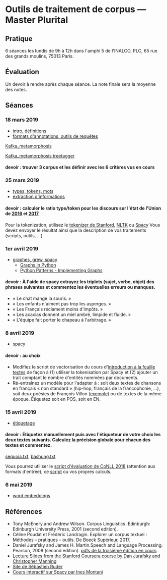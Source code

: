 # Outils de traitement de corpus — Master Plurital

## Pratique

6 séances les lundis de 9h à 12h dans l'amphi 5 de l'INALCO, PLC, 65 rue des grands moulins, 75013 Paris.

## Évaluation

Un devoir à rendre après chaque séance. La note finale sera la moyenne des notes.

## Séances

### 18 mars 2019
* [intro, définitions](outils_corpus-1.pdf)
* [formats d'annotations, outils de requêtes](outils_corpus-2.html)


[Kafka_metamorphosis](files/kafka-metamorphosis_gutenberg.txt)

[Kafka_metamorphosis treetagger](files/kafka-metamorphosis_gutenberg_treetagger.txt)

#### devoir : trouver 3 corpus et les définir avec les 6 critères vus en cours


### 25 mars 2019
* [types, tokens, mots](outils_corpus-3.html)
* [extraction d'informations](outils_corpus-4.html)

#### devoir : calculer le ratio type/token pour les discours sur l'état de l'Union de [2016](files/stateoftheunion2016.txt) et [2017](files/stateoftheunion2017.txt)

Pour la tokenization, utilisez le [tokenizer de Stanford](https://nlp.stanford.edu/software/tokenizer.shtml), [NLTK](http://www.nltk.org) ou [Spacy](https://spacy.io/)
Vous devez envoyer le résultat ainsi que la description de vos traitements (scripts, outils, …)

### 1er avril 2019

* [graphes, grew, spacy](outils_corpus-5.html)
  * [Graphs in Python](https://www.python-course.eu/graphs_python.php)
  * [Python Patterns - Implementing Graphs](https://www.python.org/doc/essays/graphs/)

#### devoir : À l'aide de spacy extrayez les triplets (sujet, verbe, objet) des phrases suivantes et commentez les éventuelles erreurs ou manques.
 - « Le chat mange la souris. »
 - « Les enfants n'aiment pas trop les asperges. »
 - « Les Français réclament moins d'impôts. »
 - « Les acacias donnent un miel ambré, limpide et fluide. »
 - « L'équipe fait porter le chapeau à l'arbitrage. »


### 8 avril 2019

* [spacy](outils_corpus-6.html)

#### devoir : au choix
 - Modifiez le script de vectorisation du cours d'[introduction à la fouille textes](https://loicgrobol.github.io/intro-fouille-textes/) de façon à (1) utiliser la tokenisation par Spacy et (2) ajouter un trait comptant le nombre d'entités nommées par documents.
 - Ré-entraînez un modèle pour l'adapter à : soit deux textes de chansons en français « non standard » (hip-hop, français de la francophonie, …), soit deux poésies de François Villon ([exemple](https://www.poetica.fr/poeme-5050/francois-villon-ballade-des-dames-du-temps-jadis/)) ou de textes de la même époque.
 Étiquetez soit en POS, soit en EN.

### 15 avril 2019

* [étiquetage](outils_corpus-7.html)

#### devoir : Étiquetez manuellement puis avec l'étiqueteur de votre choix les deux textes suivants. Calculez la précision globale pour chacun des textes et commentez.
[sequoia.txt](files/sequoia.txt), [bashung.txt](files/bashung.txt)

Vous pourrez utiliser le [script d'évaluation de CoNLL 2018](http://universaldependencies.org/conll18/evaluation.html) (attention aux formats d'entrée), ce [script](https://github.com/dtuggener/ComparEval/blob/master/pos_tagging/eval_pos_tagger.py) ou vos propres calculs.


### 6 mai 2019

* [word embeddings](outils_corpus-8.html)

## Références

  * Tony McEnery and Andrew Wilson. Corpus  Linguistics. Edinburgh: Edinburgh University Press, 2001 (second edition).
  * Céline Poudat et Frédéric Landragin. Explorer un corpus textuel : Méthodes – pratiques – outils. De Boeck Supérieur, 2017.
  * Daniel Jurafsky and James H. Martin.Speech and Language Processing. Pearson, 2008 (second edition). [pdfs de la troisième édition en cours](https://web.stanford.edu/~jurafsky/slp3/)
  * [Lecture Slides from the Stanford Coursera course by Dan Jurafsky and Christopher Manning](https://web.stanford.edu/~jurafsky/NLPCourseraSlides.html)
  * [Site de Sébastien Ruder](http://ruder.io/)
  * [Cours interactif sur Spacy par Ines Montani](https://course.spacy.io/)